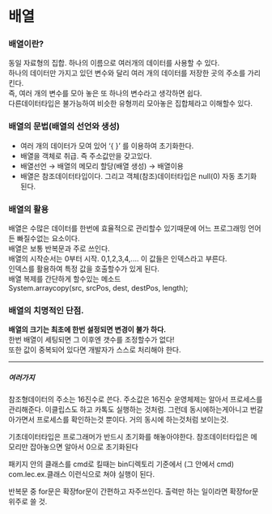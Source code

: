 # 배열  

### 배열이란?  
동일 자료형의 집합. 하나의 이름으로 여러개의 데이터를 사용할 수 있다.  
하나의 데이터만 가지고 있던 변수와 달리 여러 개의 데이터를 저장한 곳의 주소를 가리킨다.  
즉, 여러 개의 변수를 모아 놓은 또 하나의 변수라고 생각하면 쉽다.  
다른데이터타입은 불가능하여 비슷한 유형끼리 모아놓은 집합체라고 이해할수 있다.  

### 배열의 문법(배열의 선언와 생성)
- 여러 개의 데이터가 모여 있어 ‘{ }’ 를 이용하여 초기화한다.
- 배열을 객체로 취급. 즉 주소값만을 갖고있다.
- 배열선언 → 배열의 메모리 할당(배열 생성) → 배열이용
- 배열은 참조데이터타입이다. 그리고 객체(참조)데이터타입은 null(0) 자동 초기화 된다.

### 배열의 활용  
배열은 수많은 데이터를 한번에 효율적으로 관리할수 있기때문에 어느 프로그래밍 언어든 빠질수없는 요소이다.  
배열은 보통 반복문과 주로 쓰인다.  
배열의 시작순서는 0부터 시작. 0,1,2,3,4,.... 이 값들은 인덱스라고 부른다.  
인덱스를 활용하여 특정 값을 호출할수가 있게 된다.  
배열 복제를 간단하게 할수있는 메소드  
System.arraycopy(src, srcPos, dest, destPos, length);
  

### 배열의 치명적인 단점.  
**배열의 크기는 최초에 한번 설정되면 변경이 불가 하다.**  
한번 배열이 세팅되면 그 이후엔 갯수를 조정할수가 없다!  
또한 값이 중복되어 있다면 개발자가 스스로 처리해야 한다.  


---------------

##### 여러가지  
참조형데이터의 주소는 16진수로 쓴다. 주소값은 16진수
운영체제는 알아서 프로세스를 관리해준다. 이클립스도 하고 카톡도 실행하는 것처럼.
그런데 동시에하는게아니고 번갈아가면서 프로세스를 확인하는것 뿐이다. 거의 동시에 하는것처럼 보이는것.

기초데이터타입은 프로그래머가 반드시 초기화를 해놓아야한다.
참조데이터타입은 메모리만 잡아놓으면 알아서 0으로 초기화된다

패키지 안의 클래스를 cmd로 킬때는
bin디렉토리 기준에서 (그 안에서 cmd)
com.lec.ex.클래스
이런식으로 쳐야 실행이 된다.

반복문 중 for문은 확장for문이 간편하고 자주쓰인다. 
출력만 하는 일이라면 확장for문 위주로 쓸 것.



